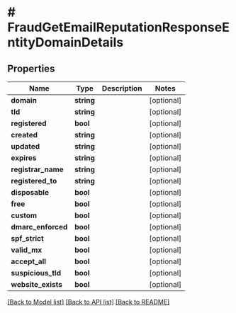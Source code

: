 # # FraudGetEmailReputationResponseEntityDomainDetails

## Properties

Name | Type | Description | Notes
------------ | ------------- | ------------- | -------------
**domain** | **string** |  | [optional]
**tld** | **string** |  | [optional]
**registered** | **bool** |  | [optional]
**created** | **string** |  | [optional]
**updated** | **string** |  | [optional]
**expires** | **string** |  | [optional]
**registrar_name** | **string** |  | [optional]
**registered_to** | **string** |  | [optional]
**disposable** | **bool** |  | [optional]
**free** | **bool** |  | [optional]
**custom** | **bool** |  | [optional]
**dmarc_enforced** | **bool** |  | [optional]
**spf_strict** | **bool** |  | [optional]
**valid_mx** | **bool** |  | [optional]
**accept_all** | **bool** |  | [optional]
**suspicious_tld** | **bool** |  | [optional]
**website_exists** | **bool** |  | [optional]

[[Back to Model list]](../../README.md#models) [[Back to API list]](../../README.md#endpoints) [[Back to README]](../../README.md)
